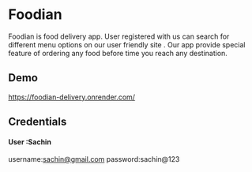 
# Foodian

Foodian is food delivery app. User registered with us can search for different menu options
on our user friendly site . Our app provide special feature of ordering any food before time
you reach any destination.

## Demo
https://foodian-delivery.onrender.com/

## Credentials
#### User :Sachin
username:sachin@gmail.com 
password:sachin@123


